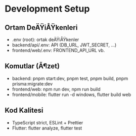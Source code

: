 ﻿# Development Setup

## Ortam DeÄŸiÅŸkenleri
- .env (root): ortak deÄŸiÅŸkenler
- backend/api/.env: API (DB_URL, JWT_SECRET, ...)
- frontend/web/.env: FRONTEND_API_URL vb.

## Komutlar (Ã¶zet)
- backend: pnpm start:dev, pnpm test, pnpm build, pnpm prisma:migrate:dev
- frontend/web: npm run dev, npm run build
- frontend/mobile: flutter run -d windows, flutter build web

## Kod Kalitesi
- TypeScript strict, ESLint + Prettier
- Flutter: flutter analyze, flutter test
